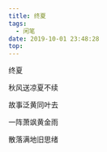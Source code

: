 ```yaml
---
title: 终夏
tags:
  - 闲笔
date: 2019-10-01 23:48:28
top:
---
```

终夏

秋风送凉夏不续

故事泛黄同叶去

一阵萧飒黄金雨

散落满地旧思绪
